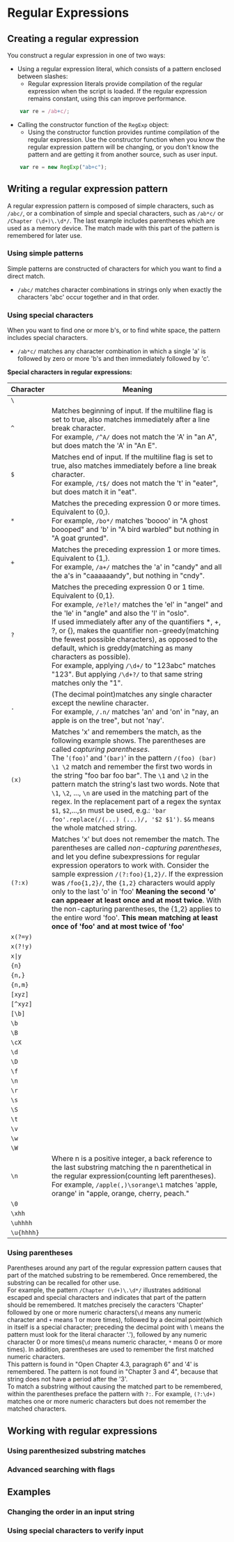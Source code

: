 # Regular Expressions

## Creating a regular expression
You construct a regular expression in one of two ways:
* Using a regular expression literal, which consists of a pattern enclosed between slashes:
  * Regular expression literals provide compilation of the regular expression when the script is loaded. 
  If the regular expression remains constant, using this can improve performance.
  
```javascript
    var re = /ab+c/;
```

* Calling the constructor function of the `RegExp` object:
  * Using the constructor function provides runtime compilation of the regular expression.
  Use the constructor function when you know the regular expression pattern will be changing,
  or you don't know the pattern and are getting it from another source, such as user input.
  
```javascript
    var re = new RegExp("ab+c");
```

## Writing a regular expression pattern
A regular expression pattern is composed of simple characters, such as `/abc/`,
or a combination of simple and special characters, such as `/ab*c/` or `/Chapter (\d+)\.\d*/`.
The last example includes parentheses which are used as a memory device. 
The match made with this part of the pattern is remembered for later use.

### Using simple patterns
Simple patterns are constructed of characters for which you want to find a direct match.
* `/abc/` matches character combinations in strings only when exactly the characters 'abc' occur together and in that order.

### Using special characters
When you want to find one or more b's, or to find white space, the pattern includes special characters.
* `/ab*c/` matches any character combination in which a single 'a' is followed by zero or more 'b's and then immediately followed by 'c'.

**Special characters in regular expressions:**

|**Character**|**Meaning**|
|---|---|
|`\`||
|`^`|Matches beginning of input. If the multiline flag is set to true, also matches immediately after a line break character. <br />For example, `/^A/` does not match the 'A' in "an A", but does match the 'A' in "An E".|
|`$`|Matches end of input. If the multiline flag is set to true, also matches immediately before a line break character. <br />For example, `/t$/` does not match the 't' in "eater", but does match it in "eat".|
|`*`|Matches the preceding expression 0 or more times. Equivalent to {0,}. <br /> For example, `/bo*/` matches 'boooo' in "A ghost boooped" and 'b' in "A bird warbled" but nothing in "A goat grunted".|
|`+`|Matches the preceding expression 1 or more times. Equivalent to {1,}. <br /> For example, `/a+/` matches the 'a' in "candy" and all the a's in "caaaaaandy", but nothing in "cndy".|
|`?`|Matches the preceding expression 0 or 1 time. Equivalent to {0,1}. <br />For example, `/e?le?/` matches the 'el' in "angel" and the 'le' in "angle" and also the 'l' in "oslo". <br /> If used immediately after any of the quantifiers \*, \+, ?, or {}, makes the quantifier non-greedy(matching the fewest possible characters), as opposed to the default, which is greddy(matching as many characters as possible). <br /> For example, applying `/\d+/` to "123abc" matches "123". But applying `/\d+?/` to that same string matches only the "1".|
|`.`|(The decimal point)matches any single character except the newline character. <br /> For example, `/.n/` matches 'an' and 'on' in "nay, an apple is on the tree", but not 'nay'.|
|`(x)`|Matches 'x' and remembers the match, as the following example shows. The parentheses are called *capturing parentheses*. <br /> The '`(foo)`' and '`(bar)`' in the pattern `/(foo) (bar) \1 \2` match and remember the first two words in the string "foo bar foo bar". The `\1` and `\2` in the pattern match the string's last two words. Note that `\1`, `\2`, ..., `\n` are used in the matching part of the regex. In the replacement part of a regex the syntax `$1`, `$2`,...,`$n` must be used, e.g.: `'bar foo'.replace(/(...) (...)/, '$2 $1')`. `$&` means the whole matched string.|
|`(?:x)`|Matches 'x' but does not remember the match. The parentheses are called *non-capturing parentheses*, and let you define subexpressions for regular expression operators to work with. Consider the sample expression `/(?:foo){1,2}/`. If the expression was `/foo{1,2}/`, the `{1,2}` characters would apply only to the last 'o' in 'foo' **Meaning the second 'o' can appeaer at least once and at most twice**. With the non-capturing parentheses, the {1,2} applies to the entire word 'foo'. **This mean matching at least once of 'foo' and at most twice of 'foo'**|
|`x(?=y)`||
|`x(?!y)`||
|`x\|y`||
|`{n}`||
|`{n,}`||
|`{n,m}`||
|`[xyz]`||
|`[^xyz]`||
|`[\b]`||
|`\b`||
|`\B`||
|`\cX`||
|`\d`||
|`\D`||
|`\f`||
|`\n`||
|`\r`||
|`\s`||
|`\S`||
|`\t`||
|`\v`||
|`\w`||
|`\W`||
|`\n`|Where n is a positive integer, a back reference to the last substring matching the n parenthetical in the regular expression(counting left parentheses). <br /> For example, `/apple(,)\sorange\1` matches 'apple, orange' in "apple, orange, cherry, peach."|
|`\0`||
|`\xhh`||
|`\uhhhh`||
|`\u{hhhh}`||






### Using parentheses
Parentheses around any part of the regular expression pattern causes that part of the matched substring to be remembered. Once remembered, the substring can be recalled for other use.
<br />
For example, the pattern `/Chapter (\d+)\.\d*/` illustrates additional escaped and special characters and indicates that part of the pattern should be remembered. It matches precisely the caracters 'Chapter' followed by one or more numeric characters(`\d` means any numeric character and `+` means 1 or more times), followed by a decimal point(which in itself is a special character; preceding the decimal point with \\ means the pattern must look for the literal character '.'), followed by any numeric character 0 or more times(`\d` means numeric character, `*` means 0 or more times). In addition, parentheses are used to remember the first matched numeric characters.
<br />
This pattern is found in "Open Chapter 4.3, paragraph 6" and '4' is remembered. The pattern is not found in "Chapter 3 and 4", because that string does not have a period after the '3'.
<br />
To match a substring without causing the matched part to be remembered, within the parentheses preface the pattern with `?:`. For example, `(?:\d+)` matches one or more numeric characters but does not remember the matched characters.

## Working with regular expressions

### Using parenthesized substring matches

### Advanced searching with flags

## Examples

### Changing the order in an input string

### Using special characters to verify input
